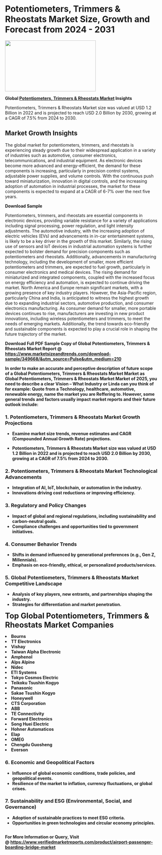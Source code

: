 <H1>Potentiometers, Trimmers & Rheostats Market Size, Growth and Forecast from 2024 - 2031</H1><img class="aligncenter size-medium wp-image-584254" src="https://thirdeyenews.in/wp-content/uploads/2024/09/Global-Market-Research-300x168.jpeg" alt="" width="300" height="168" /><p><strong>Global&nbsp;<a href="https://www.marketsizeandtrends.com/download-sample/349668/&amp;utm_source=Pulse&amp;utm_medium=210">Potentiometers, Trimmers & Rheostats Market</a> Insights</strong></p><p>Potentiometers, Trimmers & Rheostats Market size was valued at USD 1.2 Billion in 2022 and is projected to reach USD 2.0 Billion by 2030, growing at a CAGR of 7.5% from 2024 to 2030.</p><p><h2>Market Growth Insights</h2> <p>The global market for potentiometers, trimmers, and rheostats is experiencing steady growth due to their widespread application in a variety of industries such as automotive, consumer electronics, telecommunications, and industrial equipment. As electronic devices become more advanced and energy-efficient, the demand for these components is increasing, particularly in precision control systems, adjustable power supplies, and volume controls. With the continuous push toward miniaturization, innovation in digital controls, and the increasing adoption of automation in industrial processes, the market for these components is expected to expand at a CAGR of 6-7% over the next five years.</p> <p><strong>Download Sample</strong></p> <p>Potentiometers, trimmers, and rheostats are essential components in electronic devices, providing variable resistance for a variety of applications including signal processing, power regulation, and light intensity adjustments. The automotive industry, with the increasing adoption of electric vehicles (EVs) and advancements in in-car entertainment systems, is likely to be a key driver in the growth of this market. Similarly, the rising use of sensors and IoT devices in industrial automation systems is further expected to bolster demand for precision components such as potentiometers and rheostats. Additionally, advancements in manufacturing technology, including the development of smaller, more efficient potentiometers and trimmers, are expected to fuel growth, particularly in consumer electronics and medical devices. The rising demand for miniaturized and integrated components, coupled with the increased focus on energy efficiency and automation, is expected to continue driving the market. North America and Europe remain significant markets, with a growing presence of key industry players. However, the Asia-Pacific region, particularly China and India, is anticipated to witness the highest growth due to expanding industrial sectors, automotive production, and consumer electronics manufacturing. As consumer demand for smaller, more portable devices continues to rise, manufacturers are investing in new product innovations, including wireless potentiometers and trimmers, to meet the needs of emerging markets. Additionally, the trend towards eco-friendly and sustainable components is expected to play a crucial role in shaping the future trajectory of the market. <p><strong></p><p><span class=""><strong>Download Full PDF Sample Copy of Global Potentiometers, Trimmers & Rheostats Market Report</strong> @ <a href="https://www.marketsizeandtrends.com/download-sample/349668/&amp;utm_source=Pulse&amp;utm_medium=210" target="_blank">https://www.marketsizeandtrends.com/download-sample/349668/&amp;utm_source=Pulse&amp;utm_medium=210</a></span></p><p>In order to make an accurate and perceptive description of future scope of a Global&nbsp;Potentiometers, Trimmers & Rheostats Market Market as Global&nbsp;Potentiometers, Trimmers & Rheostats Market Market of 2025, you need to describe a clear Vision &ndash; What Industry or Linda can you think of for example: Quote from a Technology, healthcare, automotive, renewable energy, name the market you are Reffering to. However, some general trends and factors usually impact market reports and their future outlook include:</p><h3>1.&nbsp;<strong>Potentiometers, Trimmers & Rheostats Market Growth Projections</strong></h3><ul><li>Examine market size trends, revenue estimates and CAGR (Compounded Annual Growth Rate) projections.</li><li><p>Potentiometers, Trimmers & Rheostats Market size was valued at USD 1.2 Billion in 2022 and is projected to reach USD 2.0 Billion by 2030, growing at a CAGR of 7.5% from 2024 to 2030.</p></li></ul><h3>2.&nbsp;<strong>Potentiometers, Trimmers & Rheostats Market Technological Advancements</strong></h3><ul><li>Integration of AI, IoT, blockchain, or automation in the industry.</li><li>Innovations driving cost reductions or improving efficiency.</li></ul><h3>3.&nbsp;<strong>Regulatory and Policy Changes</strong></h3><ul><li>Impact of global and regional regulations, including sustainability and carbon-neutral goals.</li><li>Compliance challenges and opportunities tied to government initiatives.</li></ul><h3>4.&nbsp;<strong>Consumer Behavior Trends</strong></h3><ul><li>Shifts in demand influenced by generational preferences (e.g., Gen Z, Millennials).</li><li>Emphasis on eco-friendly, ethical, or personalized products/services.</li></ul><h3>5.&nbsp;<strong>Global Potentiometers, Trimmers & Rheostats Market Competitive Landscape</strong></h3><ul><li>Analysis of key players, new entrants, and partnerships shaping the industry.</li><li>Strategies for differentiation and market penetration.</li></ul><p data-pm-slice="1 1 []"><span style="color: inherit; font-family: inherit; font-size: 25px;">Top Global Potentiometers, Trimmers & Rheostats Market Companies</span></p><div class="" data-test-id=""><p><li>Bourns</li><li> TT Electronics</li><li> Vishay</li><li> Taiwan Alpha Electronic</li><li> Amphenol</li><li> Alps Alpine</li><li> Nidec</li><li> ETI Systems</li><li> Tokyo Cosmos Electric</li><li> Teikoku Tsushin Kogyo</li><li> Panasonic</li><li> Sakae Tsushin Kogyo</li><li> Honeywell</li><li> CTS Corporation</li><li> ABB</li><li> TE Connectivity</li><li> Forward Electronics</li><li> Song Huei Electric</li><li> Hohner Automaticos</li><li> Elap</li><li> OMEG</li><li> Chengdu Guosheng</li><li> Everson</li></p></div><h3>6.&nbsp;<strong>Economic and Geopolitical Factors</strong></h3><ul><li>Influence of global economic conditions, trade policies, and geopolitical events.</li><li>Resilience of the market to inflation, currency fluctuations, or global crises.</li></ul><h3>7.&nbsp;<strong>Sustainability and ESG (Environmental, Social, and Governance)</strong></h3><ul><li>Adoption of sustainable practices to meet ESG criteria.</li><li>Opportunities in green technologies and circular economy principles.</li></ul><h2><strong style="font-size: 14px;">For More Information or Query, Visit @&nbsp;</strong><a style="background-color: #ffffff; font-size: 14px;" href="https://www.marketsizeandtrends.com/report/potentiometers-trimmers-rheostats-market/" target="_blank">https://www.verifiedmarketreports.com/product/airport-passenger-boarding-bridge-market</a></h2>
